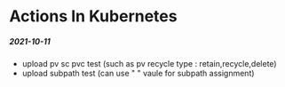 # Actions In Kubernetes

##### 2021-10-11
- upload pv sc pvc test (such as pv recycle type : retain,recycle,delete)
- upload subpath test (can use " " vaule for subpath assignment)
